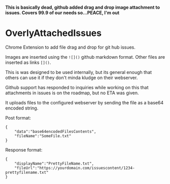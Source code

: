 **This is basically dead, github added drag and drop image attachment to issues. Covers 99.9 of our needs so...PEACE, I'm out**


OverlyAttachedIssues
====================

Chrome Extension to add file drag and drop for git hub issues.

Images are inserted using the ```![]()``` github markdown format. Other files are inserted as links ```[]()```.

This is was designed to be used internally, but its general enough that others can use it if they don't minda kludge on their webserver.

Github support has responded to inquiries while working on this that attachments in issues is on the roadmap, but no ETA was given.

It uploads files to the configured webserver by sending the file as a base64 encoded string.

Post format:

```
{
	"data":"base64encodedFilesContents",
	"fileName":"SomeFile.txt"
}
```

Response format:
```
{
	"displayName":"PrettyFileName.txt",
	"fileUrl":"https://yourdomain.com/issuescontent/1234-prettyfilename.txt"
}
```
